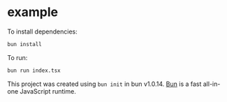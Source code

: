 # example

To install dependencies:

```bash
bun install
```

To run:

```bash
bun run index.tsx
```

This project was created using `bun init` in bun v1.0.14. [Bun](https://bun.sh) is a fast all-in-one JavaScript runtime.
